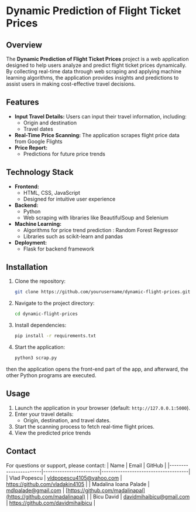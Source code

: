 # Dynamic Prediction of Flight Ticket Prices

## Overview
The **Dynamic Prediction of Flight Ticket Prices** project is a web application designed to help users analyze and predict flight ticket prices dynamically. By collecting real-time data through web scraping and applying machine learning algorithms, the application provides insights and predictions to assist users in making cost-effective travel decisions.

## Features
- **Input Travel Details:** Users can input their travel information, including:
  - Origin and destination
  - Travel dates
- **Real-Time Price Scanning:** The application scrapes flight price data from Google Flights
- **Price Report:**
  - Predictions for future price trends

## Technology Stack
- **Frontend:**
  - HTML, CSS, JavaScript
  - Designed for intuitive user experience
- **Backend:**
  - Python
  - Web scraping with libraries like BeautifulSoup and Selenium
- **Machine Learning:**
  - Algorithms for price trend prediction : Random Forest Regressor
  - Libraries such as scikit-learn and pandas
- **Deployment:**
  - Flask for backend framework

## Installation
1. Clone the repository:
   ```bash
   git clone https://github.com/yourusername/dynamic-flight-prices.git
   ```
2. Navigate to the project directory:
   ```bash
   cd dynamic-flight-prices
   ```
3. Install dependencies:
   ```bash
   pip install -r requirements.txt
   ```
4. Start the application:
   ```bash
   python3 scrap.py
then the application opens the front-end part of the app, and afterward, the other Python programs are executed.

## Usage
1. Launch the application in your browser (default: `http://127.0.0.1:5000`).
2. Enter your travel details:
   - Origin, destination, and travel dates.
3. Start the scanning process to fetch real-time flight prices.
4. View the predicted price trends

## Contact
For questions or support, please contact:
| Name                  | Email                  | GitHub                              |
|-----------------------|------------------------|-------------------------------------|
| Vlad Popescu          | vldpopescu4105@yahoo.com          | https://github.com/vladakin4105              |
| Madalina Ioana Palade | mdlpalade@gmail.com   | [https://github.com/madalinapal](https://github.com/madalinapal) |
| Bicu David            | davidmihaibicu@gmail.com          | https://github.com/davidmihaibicu              |



